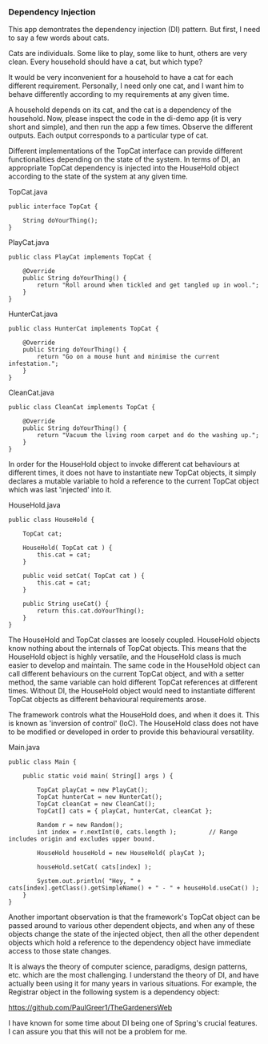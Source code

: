 ### Dependency Injection

This app demontrates the dependency injection (DI) pattern. But first, I need to say a few words about cats.

Cats are individuals. Some like to play, some like to hunt, others are very clean. Every household should have a cat, but which type?

It would be very inconvenient for a household to have a cat for each different requirement. Personally, I need only one cat, and I want him to behave differently according to my requirements at any given time.

A household depends on its cat, and the cat is a dependency of the household. Now, please inspect the code in the di-demo app (it is very short and simple), and then run the app a few times. Observe the different outputs. Each output corresponds to a particular type of cat.

Different implementations of the TopCat interface can provide different functionalities depending on the state of the system. In terms of DI, an appropriate TopCat dependency is injected into the HouseHold object according to the state of the system at any given time.

TopCat.java

```
public interface TopCat {

    String doYourThing();
}
```
PlayCat.java
```
public class PlayCat implements TopCat {

    @Override
    public String doYourThing() {
        return "Roll around when tickled and get tangled up in wool.";
    }
}
```
HunterCat.java
```
public class HunterCat implements TopCat {

    @Override
    public String doYourThing() {
        return "Go on a mouse hunt and minimise the current infestation.";
    }
}
```
CleanCat.java
```
public class CleanCat implements TopCat {

    @Override
    public String doYourThing() {
        return "Vacuum the living room carpet and do the washing up.";
    }
}
```

In order for the HouseHold object to invoke different cat behaviours at different times, it does not have to instantiate new TopCat objects, it simply declares a mutable variable to hold a reference to the current TopCat object which was last 'injected' into it.

HouseHold.java
```
public class HouseHold {

    TopCat cat;

    HouseHold( TopCat cat ) {
        this.cat = cat;
    }

    public void setCat( TopCat cat ) {
        this.cat = cat;
    }

    public String useCat() {
        return this.cat.doYourThing();
    }
}
```

The HouseHold and TopCat classes are loosely coupled. HouseHold objects know nothing about the internals of TopCat objects. This means that the HouseHold object is highly versatile, and the HouseHold class is much easier to develop and maintain. The same code in the HouseHold object can call different behaviours on the current TopCat object, and with a setter method, the same variable can hold different TopCat references at different times. Without DI, the HouseHold object would need to instantiate different TopCat objects as different behavioural requirements arose.

The framework controls what the HouseHold does, and when it does it. This is known as 'inversion of control' (IoC). The HouseHold class does not have to be modified or developed in order to provide this behavioural versatility.

Main.java

```
public class Main {

    public static void main( String[] args ) {

        TopCat playCat = new PlayCat();
        TopCat hunterCat = new HunterCat();
        TopCat cleanCat = new CleanCat();
        TopCat[] cats = { playCat, hunterCat, cleanCat };

        Random r = new Random();
        int index = r.nextInt(0, cats.length );         // Range includes origin and excludes upper bound.

        HouseHold houseHold = new HouseHold( playCat );

        houseHold.setCat( cats[index] );

        System.out.println( "Hey, " + cats[index].getClass().getSimpleName() + " - " + houseHold.useCat() );
    }
}
```

Another important observation is that the framework's TopCat object can be passed around to various other dependent objects, and when any of these objects change the state of the injected object, then all the other dependent objects which hold a reference to the dependency object have immediate access to those state changes.

It is always the theory of computer science, paradigms, design patterns, etc. which are the most challenging. I understand the theory of DI, and have actually been using it for many years in various situations. For example, the Registrar object in the following system is a dependency object:

https://github.com/PaulGreer1/TheGardenersWeb

I have known for some time about DI being one of Spring's crucial features. I can assure you that this will not be a problem for me.
